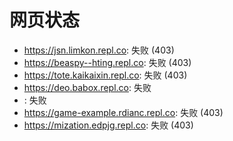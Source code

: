 # 网页状态
- https://jsn.limkon.repl.co: 失败 (403)
- https://beaspy--hting.repl.co: 失败 (403)
- https://tote.kaikaixin.repl.co: 失败 (403)
- https://deo.babox.repl.co: 失败
- : 失败
- https://game-example.rdianc.repl.co: 失败 (403)
- https://mization.edpjg.repl.co: 失败 (403)
